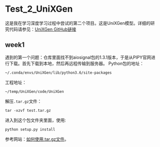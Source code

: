 # Test_2_UniXGen
这是我在学习深度学习过程中尝试的第二个项目。这是UniXGen模型。详细的研究代码请参见：[UniXGen GitHub链接](https://github.com/ttumyche/UniXGen)

## week1
遇到的第一个问题：仓库里面找不到aiosignal包的1.3.1版本，于是从PIPY官网进行下载。首先下载到本地，然后再远程传输到服务器。
Python包的地址：
~~~
~/.conda/envs/UniXGen/lib/python3.6/site-packages
~~~
工程地址：
~~~
~/temp/UniXGen/code/UniXGen
~~~
解压`.tar.gz`文件：
~~~
tar -xzvf test.tar.gz
~~~
进入到这个包文件夹里面，使用:
~~~
python setup.py install
~~~

参考网站：[如何使用.tar.gz文件](https://blog.csdn.net/abcdrachel/article/details/100665420)。

